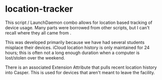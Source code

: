 # location-tracker

This script / LaunchDaemon combo allows for location based tracking of device usage.  Many parts were borrowed from other scripts, but I can't recall where they all came from .  

This was developed primarily because we have had several students misplace their devices.  iCloud location history is only maintained for 24 hours; this is often not a long enough duration when a computer is lost/stolen over the weekend. 

There is an associated Extension Attribute that pulls recent location history into Casper.  This is used for devices that aren't meant to leave the facility.
